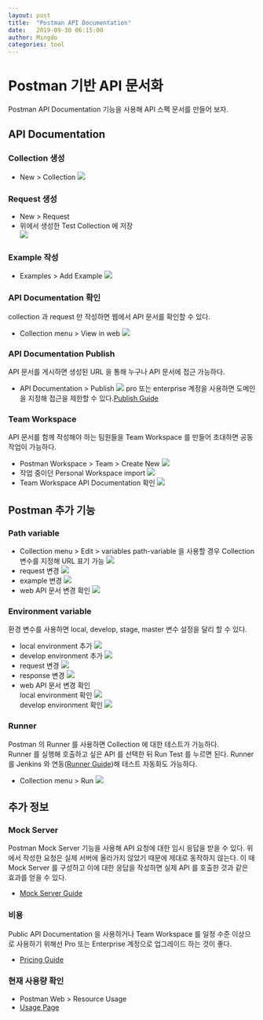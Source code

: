 ```yaml
---
layout: post
title:  "Postman API Documentation"
date:   2019-09-30 06:15:00
author: Mingdo
categories: tool
---
```


# Postman 기반 API 문서화
Postman API Documentation 기능을 사용해 API 스펙 문서를 만들어 보자.

## API Documentation
### Collection 생성
- New > Collection
![](/img/tool/postman/create_collection.png)

### Request 생성
- New > Request
- 위에서 생성한 Test Collection 에 저장  
![](/img/tool/postman/create_request.png)

### Example 작성
- Examples > Add Example
![](/img/tool/postman/add_example.png)
 
### API Documentation 확인
collection 과 request 만 작성하면 웹에서 API 문서를 확인할 수 있다.
- Collection menu > View in web
![](/img/tool/postman/api_docs.png)

### API Documentation Publish
API 문서를 게시하면 생성된 URL 을 통해 누구나 API 문서에 접근 가능하다.
- API Documentation > Publish
![](/img/tool/postman/publish.png)
pro 또는 enterprise 계정을 사용하면 도메인을 지정해 접근을 제한할 수 있다.[Publish Guide](https://learning.getpostman.com/docs/postman/api_documentation/publishing_public_docs/)

### Team Workspace
API 문서를 함께 작성해야 하는 팀원들을 Team Workspace 를 만들어 초대하면 공동 작업이 가능하다.
- Postman Workspace > Team > Create New
![](/img/tool/postman/create_team.png)
- 작업 중이던 Personal Workspace import
![](/img/tool/postman/import_workspace.png)
- Team Workspace API Documentation 확인
![](/img/tool/postman/team_documentation.png)


## Postman 추가 기능
### Path variable
- Collection menu > Edit > variables
path-variable 을 사용할 경우 Collection 변수를 지정해 URL 표기 가능
![](/img/tool/postman/set_collection_variable.png)
- request 변경
![](/img/tool/postman/reqeust_path_variable.png)
- example 변경
![](/img/tool/postman/example_path_variable.png)
- web API 문서 변경 확인
![](/img/tool/postman/result_path_variable.png)

### Environment variable
환경 변수를 사용하면 local, develop, stage, master 변수 설정을 달리 할 수 있다.
- local environment 추가
![](/img/tool/postman/local_env.png)
- develop environment 추가
![](/img/tool/postman/develop_env.png)
- request 변경
![](/img/tool/postman/request_env.png)
- response 변경
![](/img/tool/postman/example_env.png)
- web API 문서 변경 확인  
local environment 확인
![](/img/tool/postman/result_env_local.png)  
develop environment 확인
![](/img/tool/postman/result_env_develop.png)

### Runner
Postman 의 Runner 를 사용하면 Collection 에 대한 테스트가 가능하다.  
Runner 를 실행해 호출하고 싶은 API 를 선택한 뒤 Run Test 를 누르면 된다.
Runner 를 Jenkins 와 연동([Runner Guide](https://learning.getpostman.com/docs/postman/collection_runs/integration_with_jenkins/))해 테스트 자동화도 가능하다.
- Collection menu > Run
![](/img/tool/postman/runner.png)

## 추가 정보
### Mock Server
Postman Mock Server 기능을 사용해 API 요청에 대한 임시 응답을 받을 수 있다.
위에서 작성한 요청은 실제 서버에 올라가지 않았기 때문에 제대로 동작하지 않는다.
이 때 Mock Server 를 구성하고 이에 대한 응답을 작성하면 실제 API 를 호출한 것과 같은 효과를 얻을 수 있다.
- [Mock Server Guide](https://learning.getpostman.com/docs/postman/mock_servers/intro_to_mock_servers/)

### 비용
Public API Documentation 을 사용하거나 Team Workspace 를 일정 수준 이상으로 사용하기 위해선
Pro 또는 Enterprise 계정으로 업그레이드 하는 것이 좋다.
- [Pricing Guide](https://www.getpostman.com/pricing?_ga=2.100861768.832564590.1569302881-1619312319.1569302881)

### 현재 사용량 확인
- Postman Web > Resource Usage
- [Usage Page](/img/tool/postman/usage.png)
